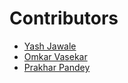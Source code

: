 # Contributors

- [Yash Jawale](https://github.com/yashjawale)
- [Omkar Vasekar](https://github.com/omkarvasekar)
- [Prakhar Pandey](https://github.com/prakharpandey04)
